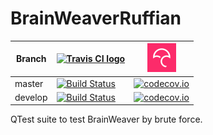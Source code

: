 # BrainWeaverRuffian

Branch|[![Travis CI logo]([pics/TravisCI.png)](https://travis-ci.org)|[![Codecov logo](pics/Codecov.png)](https://www.codecov.io)
---|---|---
master|[![Build Status](https://travis-ci.org/richelbilderbeek/BrainWeaverRuffian.svg?branch=master)](https://travis-ci.org/richelbilderbeek/BrainWeaverRuffian) | [![codecov.io](https://codecov.io/github/richelbilderbeek/BrainWeaverRuffian/coverage.svg?branch=master)](https://codecov.io/github/richelbilderbeek/BrainWeaverRuffian?branch=master)
develop|[![Build Status](https://travis-ci.org/richelbilderbeek/BrainWeaverRuffian.svg?branch=develop)](https://travis-ci.org/richelbilderbeek/BrainWeaverRuffian) | [![codecov.io](https://codecov.io/github/richelbilderbeek/BrainWeaverRuffian/coverage.svg?branch=develop)](https://codecov.io/github/richelbilderbeek/BrainWeaverRuffian?branch=develop)

QTest suite to test BrainWeaver by brute force.
